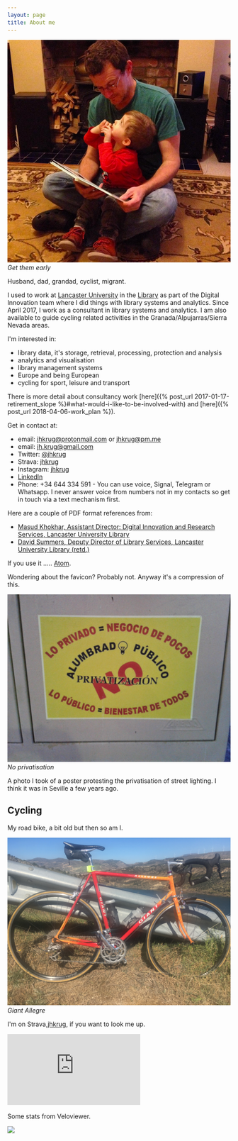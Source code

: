 ```yaml
---
layout: page
title: About me
---
```


![Get them early](/public/images/me_and_gs_reading.png "Get them early")
*Get them early*

Husband, dad, grandad, cyclist, migrant.

I used to work at [Lancaster University](http://www.lancaster.ac.uk)
in the [Library](http://lancaster.ac.uk/library) as part of the
Digital Innovation team where I did things with library systems and
analytics. Since April 2017, I work as a consultant in library systems
and analytics. I am also available to guide cycling related activities in the
Granada/Alpujarras/Sierra Nevada areas.

I'm interested in:

* library data, it's storage, retrieval, processing, protection and
analysis
* analytics and visualisation
* library management systems
* Europe and being European
* cycling for sport, leisure and transport

There is more detail about consultancy work [here]({% post_url
2017-01-17-retirement_slope %}#what-would-i-like-to-be-involved-with)
and [here]({% post_url 2018-04-06-work_plan %}).

Get in contact at:

* email: [jhkrug@protonmail.com](mailto:jhkrug@protonmail.com) or
[jhkrug@pm.me](mailto:jhkrug@pm.me)
* email: [jh.krug@gmail.com](mailto:jh.krug@gmil.com)
* Twitter: [@jhkrug](https://twitter.com/jhkrug)
* Strava: <a href="https://www.strava.com/athletes/jhkrug">jhkrug</a>
* Instagram: <a href="https://www.instagram.com/jhkrug">jhkrug</a>
* [LinkedIn](http://www.linkedin.com/in/john-krug-2217a8129)
* Phone: +34 644 334 591 - You can use voice, Signal, Telegram or
Whatsapp. I never answer voice from numbers not in my contacts so get in
touch via a text mechanism first.

Here are a couple of PDF format references from:
* [Masud Khokhar, Assistant Director: Digital
Innovation and Research Services, Lancaster University
Library](/public/references/MK-JK-ref.pdf)
* [David Summers, Deputy Director of Library Services, Lancaster
University Library (retd.)](/public/references/DS-JK-ref.pdf)

If you use it ..... <a href="/atom.xml">Atom</a>.

Wondering about the favicon? Probably not. Anyway it's a compression of
this.

![No privatisation](/public/images/np.jpg "No privatisation")
*No privatisation*

A photo I took of a poster protesting the privatisation of street
lighting. I think it was in Seville a few years ago.

Cycling
-------

My road bike, a bit old but then so am I.

![Giant Allegre](/public/images/allegre.jpg "Giant Allegre")
*Giant Allegre*

I'm on Strava,<a href="https://www.strava.com/athletes/jhkrug">jhkrug</a>,
if you want to look me up.

<iframe height='160' width='300' frameborder='0' allowtransparency='true' scrolling='no' src='https://www.strava.com/athletes/1010469/activity-summary/c5b3afab0d9745a65cbaaef3f0b6dde477175ae1'></iframe>

Some stats from Veloviewer.

<img src="https://veloviewer.com/SigImage/f9b5e/3/3/M/n/hkgjlizzzz.png">

